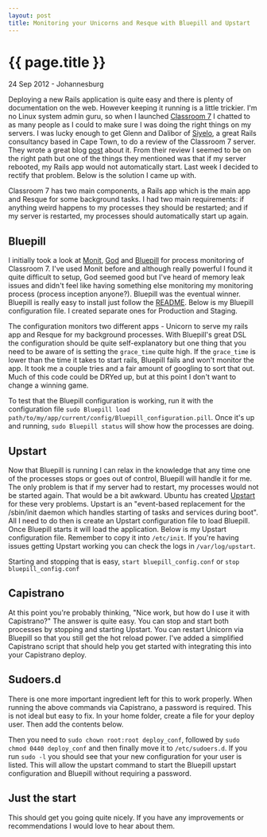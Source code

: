 ```yaml
---
layout: post
title: Monitoring your Unicorns and Resque with Bluepill and Upstart
---
```


{{ page.title }}
================

<p id="meta" class="meta"> 24 Sep 2012 - Johannesburg </p>

Deploying a new Rails application is quite easy and there is plenty of documentation on the web. However keeping it running is a little trickier. I'm no Linux system admin guru, so when I launched [Classroom 7](http://www.classroom7.com)
I chatted to as many people as I could to make sure I was doing the right things on my servers. I was lucky enough to get Glenn and Dalibor of [Siyelo](http://www.siyelo.com), a great Rails consultancy based in Cape Town,  to do a review of the Classroom 7 server. 
They wrote a great blog [post](http://blog.siyelo.com/rails-deployment-audit) about it. From their review I seemed to be on the right path but one of the things they mentioned was that if my server rebooted, my Rails app would not automatically start.
Last week I decided to rectify that problem. Below is the solution I came up with.

Classroom 7 has two main components, a Rails app which is the main app and Resque for some background tasks. I had two main requirements: if anything weird happens to my processes they should be restarted; and if my server is restarted, my processes
should automatically start up again. 

## Bluepill

I initially took a look at [Monit](http://mmonit.com/monit/), [God](http://godrb.com/) and [Bluepill](https://github.com/arya/Bluepill) for process monitoring of Classroom 7. I've used Monit before and although really powerful I found it quite difficult to setup, God seemed good but I've heard of memory leak issues
and didn't feel like having something else monitoring my monitoring process (process inception anyone?). Bluepill was the eventual winner. Bluepill is really easy to install just follow the [README](https://github.com/arya/Bluepill/blob/master/README.md).
Below is my Bluepill configuration file. I created separate ones for Production and Staging. 

<script src="https://gist.github.com/3780648.js?file=gistfile1.rb"></script>

The configuration monitors two different apps - Unicorn to serve my rails app and Resque for my background processes. With Bluepill's great DSL the configuration should be quite self-explanatory but one thing that you need to be aware of
is setting the `grace_time` quite high. If the `grace_time` is lower than the time it takes to start rails, Bluepill fails and won't monitor the app. It took me a couple tries and a fair amount of googling to sort that out. Much of this code could
be DRYed up, but at this point I don't want to change a winning game. 

To test that the Bluepill configuration is working, run it with the configuration file `sudo Bluepill load path/to/my/app/current/config/Bluepill_configuration.pill`. Once it's up and running, `sudo Bluepill status` will show how the processes are doing.

## Upstart

Now that Bluepill is running I can relax in the knowledge that any time one of the processes stops or goes out of control, Bluepill will handle it for me. The only problem is that if my server had to restart, my processes would not be started again. That would be a
bit awkward. Ubuntu has created [Upstart](http://upstart.ubuntu.com/) for these very problems. Upstart is an "event-based replacement for the /sbin/init daemon which handles starting of tasks and services during boot". All I need to do then is create an Upstart 
configuration file to load Bluepill. Once Bluepill starts it will load the application. Below is my Upstart configuration file. Remember to copy it into `/etc/init`. 
If you're having issues getting Upstart working you can check the logs in `/var/log/upstart`. 

<script src="https://gist.github.com/3780526.js?file=bluepill_config.conf"></script>

Starting and stopping that is easy, `start bluepill_config.conf` or `stop bluepill_config.conf`

## Capistrano

At this point you're probably thinking, "Nice work, but how do I use it with Capistrano?" The answer is quite easy. You can stop and start both processes by stopping and starting Upstart. You can restart Unicorn via Bluepill so that you still get the hot reload power. I've added a simplified Capistrano script that should help you get started with integrating this into your Capistrano deploy.
<script src="https://gist.github.com/3780575.js?file=deploy.rb"></script>

## Sudoers.d

There is one more important ingredient left for this to work properly. When running the above commands via Capistrano, a password is required. This is not ideal but easy to fix. In your home folder, create a file for your deploy user. Then add the contents below.
<script src="https://gist.github.com/3780638.js?file=deploy_conf"></script>
Then you need to `sudo chown root:root deploy_conf`, followed by `sudo chmod 0440 deploy_conf` and then finally move it to `/etc/sudoers.d`. If you run `sudo -l` you should see that your new configuration for your user is listed. 
This will allow the upstart command to start the Bluepill upstart configuration and Bluepill without requiring a password. 

## Just the start

This should get you going quite nicely. If you have any improvements or recommendations I would love to hear about them.
